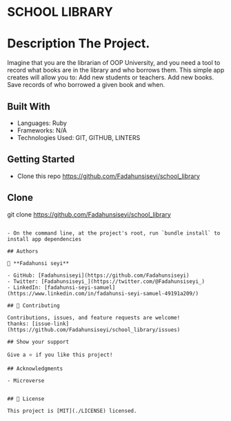 # SCHOOL LIBRARY

# Description The Project.

Imagine that you are the librarian of OOP University, and you need a tool to record what books are in the library and who borrows them. This simple app creates will allow you to: Add new students or teachers. Add new books. Save records of who borrowed a given book and when.

## Built With

- Languages: Ruby
- Frameworks: N/A
- Technologies Used: GIT, GITHUB, LINTERS

## Getting Started

- Clone this repo <https://github.com/Fadahunsiseyi/school_library>

 ## Clone
  git clone https://github.com/Fadahunsiseyi/school_library
  ```

- On the command line, at the project's root, run `bundle install` to install app dependencies

## Authors

👤 **Fadahunsi seyi**

- GitHub: [Fadahunsiseyi](https://github.com/Fadahunsiseyi)
- Twitter: [Fadahunsiseyi_](https://twitter.com/@Fadahunsiseyi_)
- LinkedIn: [fadahunsi-seyi-samuel](https://www.linkedin.com/in/fadahunsi-seyi-samuel-49191a209/)

## 🤝 Contributing

Contributions, issues, and feature requests are welcome!
thanks: [issue-link](https://github.com/Fadahunsiseyi/school_library/issues)

## Show your support

Give a ⭐️ if you like this project!

## Acknowledgments

- Microverse


## 📝 License

This project is [MIT](./LICENSE) licensed.